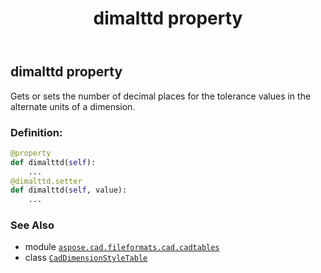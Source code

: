 ﻿---
title: dimalttd property
second_title: Aspose.CAD for Python via .NET API References
description: 
type: docs
weight: 180
url: /python-net/aspose.cad.fileformats.cad.cadtables/caddimensionstyletable/dimalttd/
is_root: false
---

## dimalttd property


Gets or sets the number of decimal places for the tolerance values in the alternate units of a dimension.
### Definition:
```python
@property
def dimalttd(self):
    ...
@dimalttd.setter
def dimalttd(self, value):
    ...
```

### See Also
* module [`aspose.cad.fileformats.cad.cadtables`](../../)
* class [`CadDimensionStyleTable`](/cad/python-net/aspose.cad.fileformats.cad.cadtables/caddimensionstyletable)
